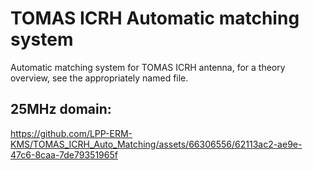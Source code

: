 # TOMAS ICRH Automatic matching system
Automatic matching system for TOMAS ICRH antenna, for a theory overview, see the appropriately named file.  

## 25MHz domain:

https://github.com/LPP-ERM-KMS/TOMAS_ICRH_Auto_Matching/assets/66306556/62113ac2-ae9e-47c6-8caa-7de79351965f

